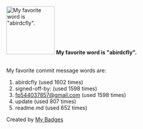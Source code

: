 <img src="https://github.com/my-badges/my-badges/blob/master/src/all-badges/favorite-word/favorite-word.png?raw=true" alt="My favorite word is &quot;abirdcfly&quot;." title="My favorite word is &quot;abirdcfly&quot;." width="128">
<strong>My favorite word is &quot;abirdcfly&quot;.</strong>
<br><br>

My favorite commit message words are:

1. abirdcfly (used 1602 times)
2. signed-off-by: (used 1598 times)
3. <fp544037857@gmail.com> (used 1598 times)
4. update (used 807 times)
5. readme.md (used 652 times)


Created by <a href="https://github.com/my-badges/my-badges">My Badges</a>